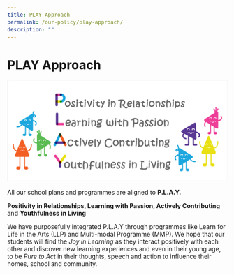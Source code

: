 ```yaml
---
title: PLAY Approach
permalink: /our-policy/play-approach/
description: ""
---
```

# **PLAY Approach**

![](/images/PLAY.jpg)

All our school plans and programmes are aligned to **P.L.A.Y.**  
  
**Positivity in Relationships, Learning with Passion, Actively Contributing** and **Youthfulness in Living**
  
We have purposefully integrated P.L.A.Y through programmes like Learn for Life in the Arts (LLP) and Multi-modal Programme (MMP). We hope that our students will find the _Joy in Learning_ as they interact positively with each other and discover new learning experiences and even in their young age, to be _Pure to Act_ in their thoughts, speech and action to influence their homes, school and community.